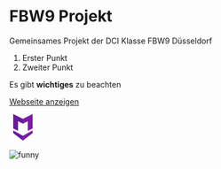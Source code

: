FBW9 Projekt
============

Gemeinsames Projekt der DCI Klasse FBW9 Düsseldorf

1. Erster Punkt
2. Zweiter Punkt

Es gibt **wichtiges** zu beachten

[Webseite anzeigen](https://galymax.github.io/fbw9/)

![Logo](https://github.com/adam-p/markdown-here/raw/master/src/common/images/icon48.png "My Logo")

![funny](https://i.ytimg.com/vi/mQ1tAdCVLsc/hqdefault.jpg "Me at 5am")
